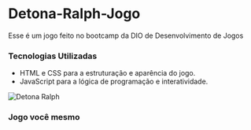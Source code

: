 # Detona-Ralph-Jogo

Esse é um jogo feito no bootcamp da DIO de Desenvolvimento de Jogos

### Tecnologias Utilizadas
- HTML e CSS para a estruturação e aparência do jogo.
- JavaScript para a lógica de programação e interatividade.

![Detona Ralph](https://github.com/GleycePereira/Detona-Ralph-Jogo/assets/142240220/7e6323db-87da-4099-b7a5-533cfbcbb920)

### Jogo você mesmo

